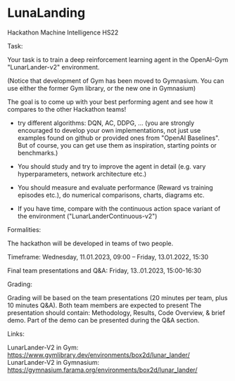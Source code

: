 # LunaLanding
Hackathon Machine Intelligence HS22


Task:
 
Your task is to train a deep reinforcement learning agent in the OpenAI-Gym "LunarLander-v2" environment.
 
(Notice that development of Gym has been moved to Gymnasium. You can use either the former Gym library, or the new one in Gymnasium)
 
 
The goal is to come up with your best performing agent and see how it compares to the other Hackathon teams!
 
- try different algorithms: DQN, AC, DDPG, ...
(you are strongly encouraged to develop your own implementations, not just use examples found on github or provided ones from "OpenAI Baselines". But of course, you can get use them as inspiration, starting points or benchmarks.)
 
- You should study and try to improve the agent in detail (e.g. vary hyperparameters, network architecture etc.)
 
- You should measure and evaluate performance (Reward vs training episodes etc.), do numerical comparisons, charts, diagrams etc.
 
- If you have time, compare with the continuous action space variant of the environment ("LunarLanderContinuous-v2")
 
Formalities:
 
The hackathon will be developed in teams of two people. 
 
Timeframe: Wednesday, 11.01.2023, 09:00 – Friday, 13.01.2022, 15:30
 
Final team presentations and Q&A: Friday, 13..01.2023, 15:00-16:30
 
Grading:
 
Grading will be based on the team presentations (20 minutes per team, plus 10 minutes Q&A). Both team members are expected to present
The presentation should contain: Methodology, Results, Code Overview, & brief demo. Part of the demo can be presented during the Q&A section.
 
 
Links:
 
LunarLander-V2 in Gym: https://www.gymlibrary.dev/environments/box2d/lunar_lander/
LunarLander-V2 in Gymnasium: https://gymnasium.farama.org/environments/box2d/lunar_lander/
 
